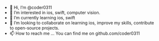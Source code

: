 - 👋 Hi, I’m @coder0311
- 👀 I’m interested in ios, swift, computer vision.
- 🌱 I’m currently learning ios, swift
- 💞️ I’m looking to collaborate on learning ios, improve my skills, contribute to open-source projects.
- 📫 How to reach me ... You can find me on github.com/coder0311

<!---
coder0311/coder0311 is a ✨ special ✨ repository because its `README.md` (this file) appears on your GitHub profile.
You can click the Preview link to take a look at your changes.
--->
